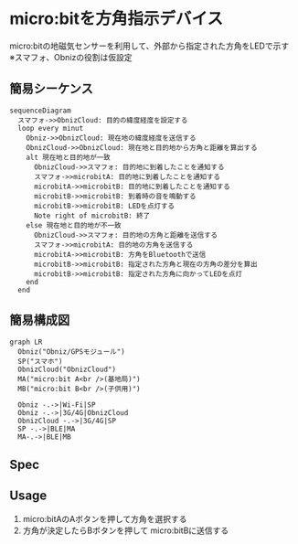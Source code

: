 # micro:bitを方角指示デバイス

micro:bitの地磁気センサーを利用して、外部から指定された方角をLEDで示す  
※スマフォ、Obnizの役割は仮設定

## 簡易シーケンス

```mermaid
sequenceDiagram
  スマフォ->>ObnizCloud: 目的の緯度経度を設定する
  loop every minut
    Obniz->>ObnizCloud: 現在地の緯度経度を送信する
    ObnizCloud->>ObnizCloud: 現在地と目的地から方角と距離を算出する
    alt 現在地と目的地が一致
      ObnizCloud->>スマフォ: 目的地に到着したことを通知する
      スマフォ->>microbitA: 目的地に到着したことを通知する
      microbitA->>microbitB: 目的地に到着したことを通知する
      microbitB->>microbitB: 到着時の音を鳴動する
      microbitB->>microbitB: LEDを点灯する
      Note right of microbitB: 終了
    else 現在地と目的地が不一致
      ObnizCloud->>スマフォ: 目的地の方角と距離を送信する
      スマフォ->>microbitA: 目的地の方角を送信する
      microbitA->>microbitB: 方角をBluetoothで送信
      microbitB->>microbitB: 指定された方角と現在の方角の差分を算出
      microbitB->>microbitB: 指定された方角に向かってLEDを点灯
    end
  end
```

## 簡易構成図

```mermaid
graph LR
  Obniz("Obniz/GPSモジュール")
  SP("スマホ")
  ObnizCloud("ObnizCloud")
  MA("micro:bit A<br />(基地局)")
  MB("micro:bit B<br />(子供用)")

  Obniz -.->|Wi-Fi|SP
  Obniz -.->|3G/4G|ObnizCloud
  ObnizCloud -.->|3G/4G|SP
  SP -.->|BLE|MA
  MA-.->|BLE|MB
```

## Spec

## Usage

1. micro:bitAのAボタンを押して方角を選択する
2. 方角が決定したらBボタンを押して micro:bitBに送信する
 
